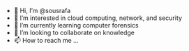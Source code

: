 - 👋 Hi, I’m @sousrafa
- 👀 I’m interested in cloud computing, network, and security 
- 🌱 I’m currently learning computer forensics 
- 💞️ I’m looking to collaborate on knowledge 
- 📫 How to reach me ...

<!---
sousrafa/sousrafa is a ✨ special ✨ repository because its `README.md` (this file) appears on your GitHub profile.
You can click the Preview link to take a look at your changes.
--->
